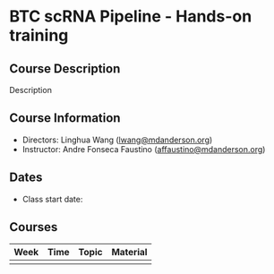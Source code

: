 # BTC scRNA Pipeline - Hands-on training

## Course Description
Description

## Course Information
* Directors: Linghua Wang (lwang@mdanderson.org)
* Instructor: Andre Fonseca Faustino (affaustino@mdanderson.org)

## Dates
* Class start date: 

## Courses
| Week | Time                          | Topic                                            | Material |
|------|-------------------------------|--------------------------------------------------|----------|
| | | | | |
